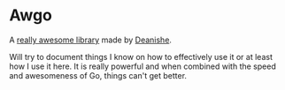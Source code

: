 # Awgo

A [really awesome library][1] made by [Deanishe][2].

Will try to document things I know on how to effectively use it or at least how I use it here. It is really powerful and when combined with the speed and awesomeness of Go, things can't get better.

[1]:	https://github.com/deanishe/awgo
[2]:	https://github.com/deanishe